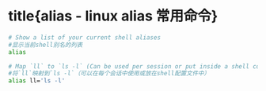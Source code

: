 # title{alias - linux alias 常用命令}


```bash
# Show a list of your current shell aliases
#显示当前shell别名的列表
alias

# Map `ll` to `ls -l` (Can be used per session or put inside a shell config file)
#将`ll`映射到`ls -l`（可以在每个会话中使用或放在shell配置文件中）
alias ll='ls -l'
```
